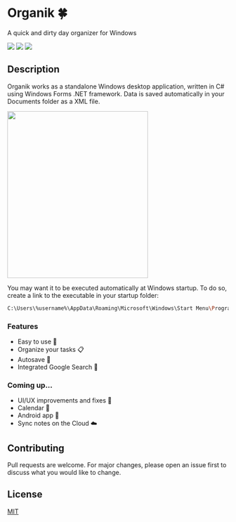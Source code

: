 # Organik 🍀

A quick and dirty day organizer for Windows

 ![](https://img.shields.io/github/last-commit/fnccpp/organik) ![](https://img.shields.io/badge/platforms-Windows-lightgrey) ![](https://img.shields.io/badge/license-MIT-brightgreen) 

## Description

Organik works as a standalone Windows desktop application, written in C# using Windows Forms .NET framework. 
Data is saved automatically in your Documents folder as a XML file.

<img src="https://github.com/fnccpp/organik/blob/master/Organik.gif" width="320" height="380">

You may want it to be executed automatically at Windows startup. To do so, create a link to the executable in your startup folder:

```sh
C:\Users\%username%\AppData\Roaming\Microsoft\Windows\Start Menu\Programs\Startup
```

### Features 
- Easy to use 👴
- Organize your tasks 📋
- Autosave 💾
- Integrated Google Search 🔎
### Coming up...
- UI/UX improvements and fixes 🎨
- Calendar 📆
- Android app 📱
- Sync notes on the Cloud ☁️

## Contributing
Pull requests are welcome. For major changes, please open an issue first to discuss what you would like to change.

## License
[MIT](https://choosealicense.com/licenses/mit/)
